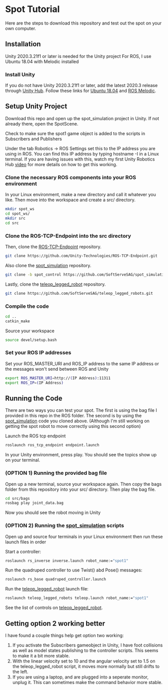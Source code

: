 # Spot Tutorial

Here are the steps to download this repository and test out the spot on your own computer. 

## Installation

Unity 2020.3.21f1 or later is needed for the Unity project
For ROS, I use Ubuntu 18.04 with Melodic installed
### Install Unity 

If you do not have Unity 2020.3.21f1 or later, add the latest 2020.3 release through [Unity Hub](https://unity3d.com/get-unity/download). Follow these links for [Ubuntu 18.04](https://releases.ubuntu.com/18.04/) and [ROS Melodic](http://wiki.ros.org/melodic/Installation/Ubuntu). 

## Setup Unity Project

Download this repo and open up the spot_simulation project in Unity. If not already there, open the SpotScene. 

Check to make sure the spot1 game object is added to the scripts in Subscribers and Publishers

Under the tab Robotics -> ROS Settings set this to the IP address you are using in ROS. You can find this IP address by typing hostname -I in a Linux terminal. If you are having issues with this, watch my first Unity Robotics Hub [video](https://www.youtube.com/watch?v=HV1v8mXNmLA) for more details on how to get this working. 

### Clone the necessary ROS components into your ROS environment

In your Linux environment, make a new directory and call it whatever you like. Then move into the workspace and create a src/ directory. 

```sh
mkdir spot_ws
cd spot_ws/
mkdir src
cd src
```

### Clone the ROS-TCP-Endpoint into the src directory 
Then, clone the [ROS-TCP-Endpoint](https://github.com/Unity-Technologies/ROS-TCP-Endpoint) repository. 

```sh
git clone https://github.com/Unity-Technologies/ROS-TCP-Endpoint.git
```

Also clone the [spot_simulation](https://github.com/SoftServeSAG/spot_simulation/tree/spot_control) repository. 

```sh
git clone -b spot_control https://github.com/SoftServeSAG/spot_simulation.git
```

Lastly, clone the [teleop_legged_robot](https://github.com/SoftServeSAG/teleop_legged_robots.git) repository.

```sh
git clone https://github.com/SoftServeSAG/teleop_legged_robots.git
```

### Compile the code

```sh
cd ..
catkin_make
```

Source your workspace

```sh
source devel/setup.bash
```


### Set your ROS IP addresses

Set your ROS_MASTER_URI and ROS_IP address to the same IP address or the messages won't send between ROS and Unity

```sh
export ROS_MASTER_URI=http://(IP Address):11311
export ROS_IP=(IP Address)
```


## Running the Code

There are two ways you can test your spot. The first is using the bag file I provided in this repo in the ROS folder. The second is by using the [spot_simulation](https://github.com/SoftServeSAG/spot_simulation/tree/spot_control) code you cloned above. (Although I'm still working on getting the spot robot to move correctly using this second option)

Launch the ROS tcp endpoint

```sh
roslaunch ros_tcp_endpoint endpoint.launch
```

In your Unity environment, press play. You should see the topics show up on your terminal. 

### (OPTION 1) Running the provided bag file

Open up a new terminal, source your workspace again. Then copy the bags folder from this repository into your src/ directory. Then play the bag file.

```sh
cd src/bags
rosbag play joint_data.bag
```

Now you should see the robot moving in Unity

### (OPTION 2) Running the [spot_simulation](https://github.com/SoftServeSAG/spot_simulation/tree/spot_control) scripts

Open up and source four terminals in your Linux environment then run these launch files in order

Start a controller:

```sh
roslaunch rs_inverse inverse.launch robot_name:="spot1"
```

Run the quadruped controller to use Twist() abd Pose() messages:

```sh
roslaunch rs_base quadruped_controller.launch 
```

Run the [teleop_legged_robot](https://github.com/SoftServeSAG/teleop_legged_robots.git) launch file: 

```sh
roslaunch teleop_legged_robots teleop.launch robot_name:="spot1"
```

See the list of controls on [teleop_legged_robot](https://github.com/SoftServeSAG/teleop_legged_robots.git). 

## Getting option 2 working better

I have found a couple things help get option two working:

1. If you activate the Subscribers gameobject in Unity, I have foot collisions as well as model states publishing to the controller scripts. This seems to make it a bit more stable.
2. With the linear velocity set to 10 and the angular velocity set to 1.5 on the teleop_legged_robot script, it moves more normally but still drifts to the left. 
3. If you are using a laptop, and are plugged into a seperate monitor, unplug it. This can sometimes make the command behavior more stable. 



